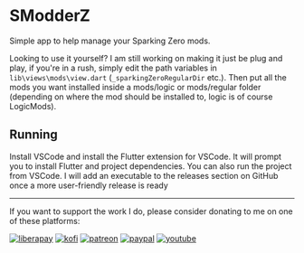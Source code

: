 # SModderZ

Simple app to help manage your Sparking Zero mods.

Looking to use it yourself? I am still working on making it just be plug and play, if you're in a rush, simply edit the path variables in `lib\views\mods\view.dart` (`_sparkingZeroRegularDir` etc.). Then put all the mods you want installed inside a mods/logic or mods/regular folder (depending on where the mod should be installed to, logic is of course LogicMods).

## Running

Install VSCode and install the Flutter extension for VSCode. It will prompt you to install Flutter and project dependencies. You can also run the project from VSCode. I will add an executable to the releases section on GitHub once a more user-friendly release is ready

---

If you want to support the work I do, please consider donating to me on one of these platforms:

[<img alt="liberapay" src="https://img.shields.io/badge/-LiberaPay-EBC018?style=flat-square&logo=liberapay&logoColor=white" />](https://liberapay.com/stevesteacher/)
[<img alt="kofi" src="https://img.shields.io/badge/-Kofi-7648BB?style=flat-square&logo=ko-fi&logoColor=white" />](https://ko-fi.com/stevesteacher)
[<img alt="patreon" src="https://img.shields.io/badge/-Patreon-F43F4B?style=flat-square&logo=patreon&logoColor=white" />](https://www.patreon.com/Stevesteacher)
[<img alt="paypal" src="https://img.shields.io/badge/-PayPal-0c1a55?style=flat-square&logo=paypal&logoColor=white" />](https://www.paypal.com/donate/?hosted_button_id=P9V2M4Q6WYHR8)
[<img alt="youtube" src="https://img.shields.io/badge/-YouTube-fc0032?style=flat-square&logo=youtube&logoColor=white" />](https://www.youtube.com/@Stevesteacher/join)
